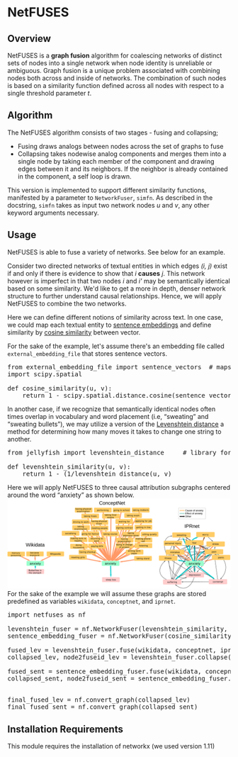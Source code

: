 # NetFUSES
## Overview

NetFUSES is a __graph fusion__ algorithm for coalescing networks of distinct sets of nodes into 
a single network when node identity is unreliable or ambiguous. 
Graph fusion is a unique problem associated with combining nodes both across and inside of networks.
The combination of such nodes is based on a similarity function defined across all nodes 
with respect to a single threshold parameter _t_.

## Algorithm 

The NetFUSES algorithm consists of two stages - fusing and collapsing;
- Fusing draws analogs between nodes across the set of graphs to fuse
- Collapsing takes nodewise analog components and merges them into a single node
    by taking each member of the component and drawing edges between it and its neighbors.
    If the neighbor is already contained in the component, a self loop is drawn.

This version is implemented to support different similarity functions, manifested
by a parameter to `NetworkFuser`, `simfn`. As described in the docstring, `simfn`
takes as input two network nodes _u_ and _v_, any other keyword arguments necessary. 

## Usage
NetFUSES is able to fuse a variety of networks. See below for an example.

Consider two directed networks of textual entities in which edges _(i, j)_ exist if and
only if there is evidence to show that _i_ __causes__ _j_. This network however is
imperfect in that two nodes _i_ and _i'_ may be semantically identical based on some
similarity. We'd like to get a more in depth, denser network structure to further understand
causal relationships. Hence, we will apply NetFUSES to combine the two networks.

Here we can define different notions of similarity across text. In one case,
we could map each textual entity to
<a href="https://en.wikipedia.org/wiki/Sentence_embedding">sentence embeddings</a> 
and define similarity by <a href="https://en.wikipedia.org/wiki/Cosine_similarity">cosine similarity</a>
between vector.

For the sake of the example, let's assume there's an embedding file called `external_embedding_file`
that stores sentence vectors.

<pre>
from external_embedding_file import sentence_vectors  # maps causal entities to sentence embeddings
import scipy.spatial

def cosine_similarity(u, v):
    return 1 - scipy.spatial.distance.cosine(sentence_vectors[u], sentence_vectors[v])
</pre>

In another case, if we recognize that semantically identical nodes often times overlap in vocabulary
and word placement (i.e, <q>sweating</q> and <q>sweating bullets</q>), we may utilize a version
of the <a href="https://en.wikipedia.org/wiki/Levenshtein_distance">Levenshtein distance</a>
a method for determining how many moves it takes to change one string to another.

<pre>
from jellyfish import levenshtein_distance     # library for levenshtein distance

def levenshtein_similarity(u, v):
    return 1 - (1/levenshtein_distance(u, v)
</pre>

Here we will apply NetFUSES to three causal attribution subgraphs centered around the word <q>anxiety</q>
as shown below.
<img src="assets/cartoon.png">
For the sake of the example we will assume these graphs are stored predefined as variables
`wikidata`, `conceptnet`, and `iprnet`.

<pre>
import netfuses as nf

levenshtein_fuser = nf.NetworkFuser(levenshtein_similarity, threshold=0.95) 
sentence_embedding_fuser = nf.NetworkFuser(cosine_similarity, threshold=0.95)

fused_lev = levenshtein_fuser.fuse(wikidata, conceptnet, iprnet)
collapsed_lev, node2fuseid_lev = levenshtein_fuser.collapse(fused_lev)

fused_sent = sentence_embedding_fuser.fuse(wikidata, concepnet, iprnet)
collapsed_sent, node2fuseid_sent = sentence_embedding_fuser.collapse(fused_sent)


final_fused_lev = nf.convert_graph(collapsed_lev)
final_fused_sent = nf.convert_graph(collapsed_sent)
</pre>

## Installation Requirements
This module requires the installation of networkx (we used version 1.11)

